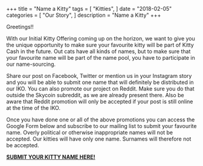 +++
title = "Name a Kitty"
tags = [
    "Kitties",
]
date = "2018-02-05"
categories = [
    "Our Story",
]
description = "Name a Kitty"
+++

Greetings!!

With our Initial Kitty Offering coming up on the horizon, we want to give you the unique opportunity to make sure your favourite kitty will be part of Kitty Cash in the future. Out cats have all kinds of names, but to make sure that your favourite name will be part of the name pool, you have to participate in our name-sourcing. 

Share our post on Facebook, Twitter or mention us in your Instagram story and you will be able to submit one name that will definitely be distributed in our IKO. You can also promote our project on Reddit. Make sure you do that outside the Skycoin subreddit, as we are already present there. Also be aware that Reddit promotion will only be accepted if your post is still online at the time of the IKO. 

Once you have done one or all of the above promotions you can access the Google Form below and subscribe to our mailing list to submit your favourite name. Overly political or otherwise inappropriate names will not be accepted. Our kitties will have only one name. Surnames will therefore not be accepted. 

[**SUBMIT YOUR KITTY NAME HERE!**](https://docs.google.com/forms/d/e/1FAIpQLSdnLdDu5v9A8d2PY83mN2qWBHDWbeyjLfjiIHuj2Z2KOje6Eg/viewform?usp=sf_link)